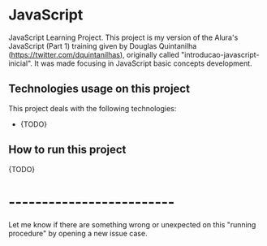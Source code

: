 # JavaScript
JavaScript Learning Project. This project is my version of the Alura's JavaScript (Part 1) training given by Douglas Quintanilha (https://twitter.com/dquintanilhas),
originally called "introducao-javascript-inicial". It was made focusing in JavaScript basic concepts development.
## Technologies usage on this project
This project deals with the following technologies:
 - {TODO}
## How to run this project

{TODO}

# -------------------------
Let me know if there are something wrong or unexpected on this "running procedure" by opening a new issue case.